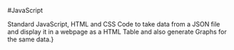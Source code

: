 #JavaScript

Standard JavaScript, HTML and CSS Code to take data from a JSON file and display it in a webpage as a HTML Table and also generate Graphs for the same data.}
